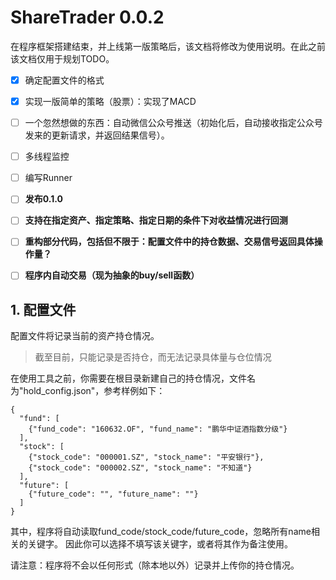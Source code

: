 # ShareTrader 0.0.2

在程序框架搭建结束，并上线第一版策略后，该文档将修改为使用说明。在此之前该文档仅用于规划TODO。

- [x] 确定配置文件的格式
- [x] 实现一版简单的策略（股票）：实现了MACD
- [ ] 一个忽然想做的东西：自动微信公众号推送（初始化后，自动接收指定公众号发来的更新请求，并返回结果信号）。
- [ ] 多线程监控
- [ ] 编写Runner
- [ ] **发布0.1.0**
- [ ] **支持在指定资产、指定策略、指定日期的条件下对收益情况进行回测**
- [ ] **重构部分代码，包括但不限于：配置文件中的持仓数据、交易信号返回具体操作量？**
- [ ] **程序内自动交易（现为抽象的buy/sell函数）**


## 1. 配置文件

配置文件将记录当前的资产持仓情况。

> 截至目前，只能记录是否持仓，而无法记录具体量与仓位情况

在使用工具之前，你需要在根目录新建自己的持仓情况，文件名为"hold_config.json"，参考样例如下：
    
    {
      "fund": [
        {"fund_code": "160632.OF", "fund_name": "鹏华中证酒指数分级"}
      ],
      "stock": [
        {"stock_code": "000001.SZ", "stock_name": "平安银行"},
        {"stock_code": "000002.SZ", "stock_name": "不知道"}
      ],
      "future": [
        {"future_code": "", "future_name": ""}
      ]
    }

其中，程序将自动读取fund_code/stock_code/future_code，忽略所有name相关的关键字。
因此你可以选择不填写该关键字，或者将其作为备注使用。

请注意：程序将不会以任何形式（除本地以外）记录并上传你的持仓情况。
